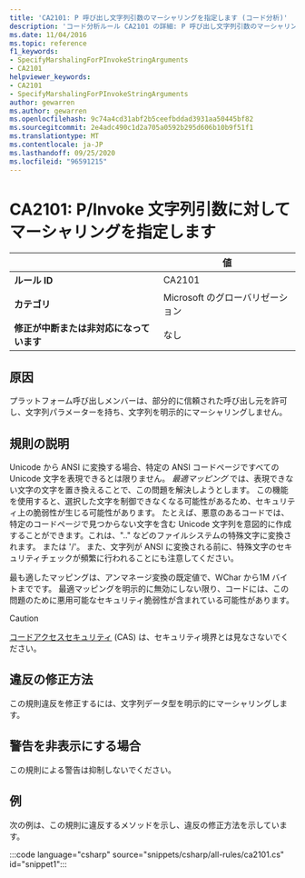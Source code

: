```yaml
---
title: 'CA2101: P 呼び出し文字列引数のマーシャリングを指定します (コード分析)'
description: 'コード分析ルール CA2101 の詳細: P 呼び出し文字列引数のマーシャリングを指定する'
ms.date: 11/04/2016
ms.topic: reference
f1_keywords:
- SpecifyMarshalingForPInvokeStringArguments
- CA2101
helpviewer_keywords:
- CA2101
- SpecifyMarshalingForPInvokeStringArguments
author: gewarren
ms.author: gewarren
ms.openlocfilehash: 9c74a4cd31abf2b5ceefbddad3931aa50445bf82
ms.sourcegitcommit: 2e4adc490c1d2a705a0592b295d606b10b9f51f1
ms.translationtype: MT
ms.contentlocale: ja-JP
ms.lasthandoff: 09/25/2020
ms.locfileid: "96591215"
---
```

# <a name="ca2101-specify-marshaling-for-pinvoke-string-arguments"></a>CA2101: P/Invoke 文字列引数に対してマーシャリングを指定します

| | 値 |
|-|-|
| **ルール ID** |CA2101|
| **カテゴリ** |Microsoft のグローバリゼーション|
| **修正が中断または非対応になっています** |なし|

## <a name="cause"></a>原因

プラットフォーム呼び出しメンバーは、部分的に信頼された呼び出し元を許可し、文字列パラメーターを持ち、文字列を明示的にマーシャリングしません。

## <a name="rule-description"></a>規則の説明

Unicode から ANSI に変換する場合、特定の ANSI コードページですべての Unicode 文字を表現できるとは限りません。 *最適マッピング* では、表現できない文字の文字を置き換えることで、この問題を解決しようとします。 この機能を使用すると、選択した文字を制御できなくなる可能性があるため、セキュリティ上の脆弱性が生じる可能性があります。 たとえば、悪意のあるコードでは、特定のコードページで見つからない文字を含む Unicode 文字列を意図的に作成することができます。これは、".." などのファイルシステムの特殊文字に変換されます。 または '/'。 また、文字列が ANSI に変換される前に、特殊文字のセキュリティチェックが頻繁に行われることにも注意してください。

最も適したマッピングは、アンマネージ変換の既定値で、WChar から1M バイトまでです。 最適マッピングを明示的に無効にしない限り、コードには、この問題のために悪用可能なセキュリティ脆弱性が含まれている可能性があります。

> [!CAUTION]
> [コードアクセスセキュリティ](../../../framework/misc/code-access-security.md) (CAS) は、セキュリティ境界とは見なさないでください。

## <a name="how-to-fix-violations"></a>違反の修正方法

この規則違反を修正するには、文字列データ型を明示的にマーシャリングします。

## <a name="when-to-suppress-warnings"></a>警告を非表示にする場合

この規則による警告は抑制しないでください。

## <a name="example"></a>例

次の例は、この規則に違反するメソッドを示し、違反の修正方法を示しています。

:::code language="csharp" source="snippets/csharp/all-rules/ca2101.cs" id="snippet1":::
